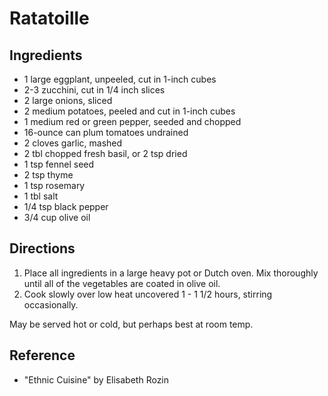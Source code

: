 # Ratatoille

## Ingredients
* 1 large eggplant, unpeeled, cut in 1-inch cubes
* 2-3 zucchini, cut in 1/4 inch slices
* 2 large onions, sliced
* 2 medium potatoes, peeled and cut in 1-inch cubes
* 1 medium red or green pepper, seeded and chopped
* 16-ounce can plum tomatoes undrained
* 2 cloves garlic, mashed
* 2 tbl chopped fresh basil, or 2 tsp dried
* 1 tsp fennel seed
* 2 tsp thyme
* 1 tsp rosemary
* 1 tbl salt
* 1/4 tsp black pepper
* 3/4 cup olive oil

## Directions
1. Place all ingredients in a large heavy pot or Dutch oven. Mix thoroughly until all of the vegetables are coated in olive oil.
2. Cook slowly over low heat uncovered 1 - 1 1/2 hours, stirring occasionally. 

May be served hot or cold, but perhaps best at room temp.

## Reference
* "Ethnic Cuisine" by Elisabeth Rozin